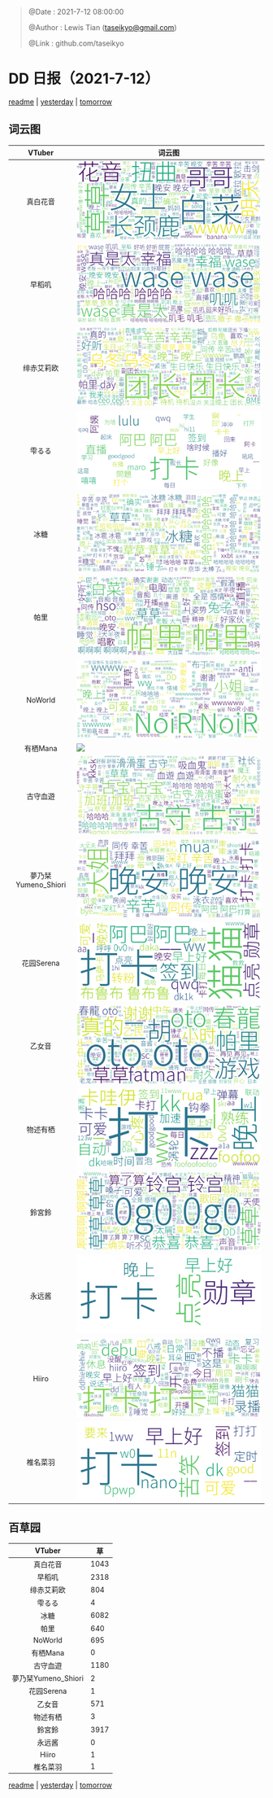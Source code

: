 > @Date    : 2021-7-12 08:00:00
>
> @Author  : Lewis Tian (taseikyo@gmail.com)
>
> @Link    : github.com/taseikyo

# DD 日报（2021-7-12）

[readme](../README.md) | [yesterday](2021-7-11.md) | [tomorrow](2021-7-13.md)

## 词云图

|VTuber|词云图|
|:-:|-|
|真白花音|![](../../images/daily/21402309_2021-7-12_purge_wordcloud.png)|
|早稻叽|![](../../images/daily/41682_2021-7-12_purge_wordcloud.png)|
|绯赤艾莉欧|![](../../images/daily/21396545_2021-7-12_purge_wordcloud.png)|
|雫るる|![](../../images/daily/21013446_2021-7-12_purge_wordcloud.png)|
|冰糖|![](../../images/daily/876396_2021-7-12_purge_wordcloud.png)|
|帕里|![](../../images/daily/4895312_2021-7-12_purge_wordcloud.png)|
|NoWorld|![](../../images/daily/21448649_2021-7-12_purge_wordcloud.png)|
|有栖Mana|![](../../images/daily/6542258_2021-7-12_purge_wordcloud.png)|
|古守血遊|![](../../images/daily/8725120_2021-7-12_purge_wordcloud.png)|
|夢乃栞Yumeno_Shiori|![](../../images/daily/14052636_2021-7-12_purge_wordcloud.png)|
|花园Serena|![](../../images/daily/14327465_2021-7-12_purge_wordcloud.png)|
|乙女音|![](../../images/daily/21320551_2021-7-12_purge_wordcloud.png)|
|物述有栖|![](../../images/daily/21449083_2021-7-12_purge_wordcloud.png)|
|鈴宮鈴|![](../../images/daily/21685677_2021-7-12_purge_wordcloud.png)|
|永远酱|![](../../images/daily/21701071_2021-7-12_purge_wordcloud.png)|
|Hiiro|![](../../images/daily/21919321_2021-7-12_purge_wordcloud.png)|
|椎名菜羽|![](../../images/daily/22347054_2021-7-12_purge_wordcloud.png)|

## 百草园

|VTuber|草|
|:-:|-|
|真白花音|1043|
|早稻叽|2318|
|绯赤艾莉欧|804|
|雫るる|4|
|冰糖|6082|
|帕里|640|
|NoWorld|695|
|有栖Mana|0|
|古守血遊|1180|
|夢乃栞Yumeno_Shiori|2|
|花园Serena|1|
|乙女音|571|
|物述有栖|3|
|鈴宮鈴|3917|
|永远酱|0|
|Hiiro|1|
|椎名菜羽|1|

[readme](../README.md) | [yesterday](2021-7-11.md) | [tomorrow](2021-7-13.md)

